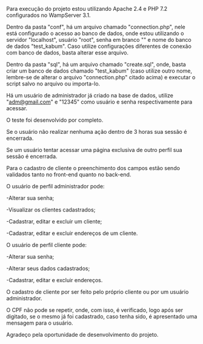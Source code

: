 Para execução do projeto estou utilizando Apache 2.4 e PHP 7.2 configurados no WampServer 3.1.

Dentro da pasta "conf", há um arquivo chamado "connection.php", nele está configurado o acesso ao banco de dados, onde estou utilizando o servidor "localhost", usuário "root", senha em branco "" e nome do banco de dados "test_kabum". Caso utilize configurações diferentes de conexão com banco de dados, basta alterar esse arquivo.

Dentro da pasta "sql", há um arquivo chamado "create.sql", onde, basta criar um banco de dados chamado "test_kabum" (caso utilize outro nome, lembre-se de alterar o arquivo "connection.php" citado acima) e executar o script salvo no arquivo ou importa-lo.

Há um usuário de administrador já criado na base de dados, utilize "adm@gmail.com" e "12345" como usuário e senha respectivamente para acessar.

O teste foi desenvolvido por completo.

Se o usuário não realizar nenhuma ação dentro de 3 horas sua sessão é encerrada.

Se um usuário tentar acessar uma página exclusiva de outro perfil sua sessão é encerrada.

Para o cadastro de cliente o preenchimento dos campos estão sendo validados tanto no front-end quanto no back-end.

O usuário de perfil administrador pode:

-Alterar sua senha;

-Visualizar os clientes cadastrados;

-Cadastrar, editar e excluir um cliente;

-Cadastrar, editar e excluir endereços de um cliente.

O usuário de perfil cliente pode:

-Alterar sua senha;

-Alterar seus dados cadastrados;

-Cadastrar, editar e excluir endereços.

O cadastro de cliente por ser feito pelo próprio cliente ou por um usuário administrador.

O CPF não pode se repetir, onde, com isso, é verificado, logo após ser digitado, se o mesmo já foi cadastrado, caso tenha sido, é apresentado uma mensagem para o usuário.

Agradeço pela oportunidade de desenvolvimento do projeto.
